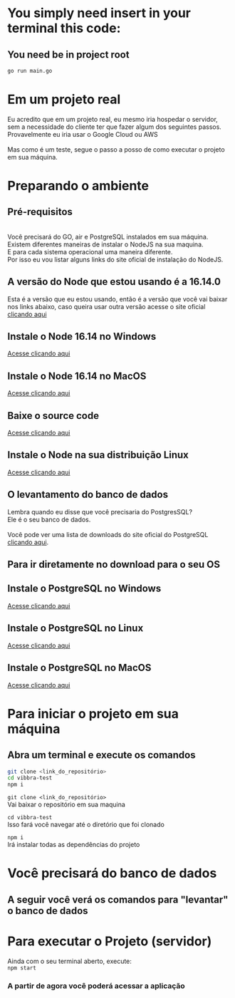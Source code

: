 # You simply need insert in your terminal this code:

## You need be in project root

~~~ bash
go run main.go
~~~

# Em um projeto real

Eu acredito que em um projeto real, eu mesmo iria hospedar o servidor, sem a necessidade do cliente ter que fazer algum dos seguintes passos. \
Provavelmente eu iria usar o Google Cloud ou AWS \
\
Mas como é um teste, segue o passo a posso de como executar o projeto em sua máquina.

# Preparando o ambiente

## Pré-requisitos
\
Você precisará do GO, air e PostgreSQL instalados em sua máquina. \
Existem diferentes maneiras de instalar o NodeJS na sua maquina.\
E para cada sistema operacional uma maneira diferente. \
Por isso eu vou listar alguns links do site oficial de instalação do NodeJS.

## A versão do Node que estou usando é a 16.14.0
Esta é a versão que eu estou usando, então é a versão que você vai baixar nos links abaixo, caso queira usar outra versão acesse o site oficial [clicando aqui](https://nodejs.org/en/download/)


## Instale o Node 16.14 no Windows
[Acesse clicando aqui](https://nodejs.org/dist/v16.14.0/node-v16.14.0-x86.msi)

## Instale o Node 16.14 no MacOS
[Acesse clicando aqui](https://nodejs.org/dist/v16.14.0/node-v16.14.0.pkg)

## Baixe o source code
[Acesse clicando aqui](https://nodejs.org/dist/v16.14.0/node-v16.14.0.tar.gz)

## Instale o Node na sua distribuição Linux
[Acesse clicando aqui](https://nodejs.org/en/download/package-manager/)

## O levantamento do banco de dados

Lembra quando eu disse que você precisaria do PostgresSQL? \
Ele é o seu banco de dados. \
\
Você pode ver uma lista de downloads do site oficial do PostgreSQL
[clicando aqui](https://www.postgresql.org/download/).

## Para ir diretamente no download para o seu OS

## Instale o PostgreSQL no Windows
[Acesse clicando aqui](https://www.postgresql.org/download/windows/)

## Instale o PostgreSQL no Linux
[Acesse clicando aqui](https://www.postgresql.org/download/linux/)

## Instale o PostgreSQL no MacOS
[Acesse clicando aqui](https://www.postgresql.org/download/macosx/)

# Para iniciar o projeto em sua máquina
## Abra um terminal e execute os comandos
```bash
git clone <link_do_repositório>
cd vibbra-test
npm i
```

```git clone <link_do_repositório>``` \
Vai baixar o repositório em sua maquina

```cd vibbra-test``` \
Isso fará você navegar até o diretório que foi clonado

```npm i``` \
Irá instalar todas as dependências do projeto 

# Você precisará do banco de dados

## A seguir você verá os comandos para "levantar" o banco de dados




# Para executar o Projeto (servidor)

Ainda com o seu terminal aberto, execute: \
```npm start```

### A partir de agora você poderá acessar a aplicação